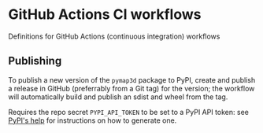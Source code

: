 # GitHub Actions CI workflows
Definitions for GitHub Actions (continuous integration) workflows

## Publishing
To publish a new version of the `pymap3d` package to PyPI, create and publish a
release in GitHub (preferrably from a Git tag) for the version; the workflow
will automatically build and publish an sdist and wheel from the tag.

Requires the repo secret `PYPI_API_TOKEN` to be set to a PyPI API token: see
[PyPI's help](https://pypi.org/help/#apitoken) for instructions on how to
generate one.
